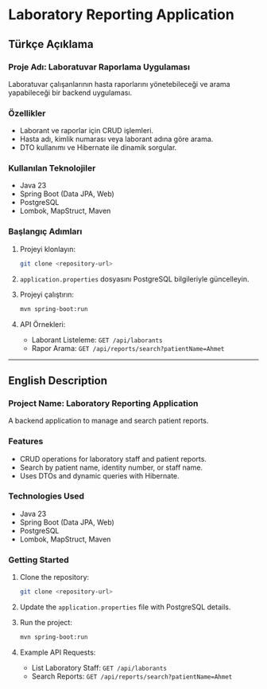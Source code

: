 
# Laboratory Reporting Application

## Türkçe Açıklama

### Proje Adı: Laboratuvar Raporlama Uygulaması
Laboratuvar çalışanlarının hasta raporlarını yönetebileceği ve arama yapabileceği bir backend uygulaması.

### Özellikler
- Laborant ve raporlar için CRUD işlemleri.
- Hasta adı, kimlik numarası veya laborant adına göre arama.
- DTO kullanımı ve Hibernate ile dinamik sorgular.

### Kullanılan Teknolojiler
- Java 23
- Spring Boot (Data JPA, Web)
- PostgreSQL
- Lombok, MapStruct, Maven

### Başlangıç Adımları
1. Projeyi klonlayın:
   ```bash
   git clone <repository-url>
   ```
2. `application.properties` dosyasını PostgreSQL bilgileriyle güncelleyin.
3. Projeyi çalıştırın:
   ```bash
   mvn spring-boot:run
   ```

4. API Örnekleri:
   - Laborant Listeleme: `GET /api/laborants`
   - Rapor Arama: `GET /api/reports/search?patientName=Ahmet`

---

## English Description

### Project Name: Laboratory Reporting Application
A backend application to manage and search patient reports.

### Features
- CRUD operations for laboratory staff and patient reports.
- Search by patient name, identity number, or staff name.
- Uses DTOs and dynamic queries with Hibernate.

### Technologies Used
- Java 23
- Spring Boot (Data JPA, Web)
- PostgreSQL
- Lombok, MapStruct, Maven

### Getting Started
1. Clone the repository:
   ```bash
   git clone <repository-url>
   ```
2. Update the `application.properties` file with PostgreSQL details.
3. Run the project:
   ```bash
   mvn spring-boot:run
   ```

4. Example API Requests:
   - List Laboratory Staff: `GET /api/laborants`
   - Search Reports: `GET /api/reports/search?patientName=Ahmet`
